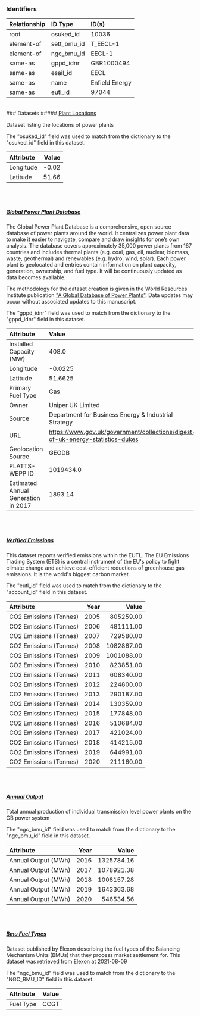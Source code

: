 ### Identifiers

| Relationship   | ID Type     | ID(s)          |
|:---------------|:------------|:---------------|
| root           | osuked_id   | 10036          |
| element-of     | sett_bmu_id | T_EECL-1       |
| element-of     | ngc_bmu_id  | EECL-1         |
| same-as        | gppd_idnr   | GBR1000494     |
| same-as        | esail_id    | EECL           |
| same-as        | name        | Enfield Energy |
| same-as        | eutl_id     | 97044          |

<br>
### Datasets
##### <a href="https://raw.githubusercontent.com/OSUKED/Dictionary-Datasets/main/datasets/plant-locations/datapackage.json">Plant Locations</a>

Dataset listing the locations of power plants

The "osuked_id" field was used to match from the dictionary to the "osuked_id" field in this dataset.

| Attribute   |   Value |
|:------------|--------:|
| Longitude   |   -0.02 |
| Latitude    |   51.66 |

<br><br>
##### <a href="https://raw.githubusercontent.com/OSUKED/Dictionary-Datasets/main/datasets/global-power-plant-database/datapackage.json">Global Power Plant Database</a>

The Global Power Plant Database is a comprehensive, open source database of power plants around the world. It centralizes power plant data to make it easier to navigate, compare and draw insights for one’s own analysis. The database covers approximately 35,000 power plants from 167 countries and includes thermal plants (e.g. coal, gas, oil, nuclear, biomass, waste, geothermal) and renewables (e.g. hydro, wind, solar). Each power plant is geolocated and entries contain information on plant capacity, generation, ownership, and fuel type. It will be continuously updated as data becomes available. 

The methodology for the dataset creation is given in the World Resources Institute publication ["A Global Database of Power Plants"](https://www.wri.org/research/global-database-power-plants). Data updates may occur without associated updates to this manuscript.

The "gppd_idnr" field was used to match from the dictionary to the "gppd_idnr" field in this dataset.

| Attribute                           | Value                                                                          |
|:------------------------------------|:-------------------------------------------------------------------------------|
| Installed Capacity (MW)             | 408.0                                                                          |
| Longitude                           | -0.0225                                                                        |
| Latitude                            | 51.6625                                                                        |
| Primary Fuel Type                   | Gas                                                                            |
| Owner                               | Uniper UK Limited                                                              |
| Source                              | Department for Business Energy & Industrial Strategy                           |
| URL                                 | https://www.gov.uk/government/collections/digest-of-uk-energy-statistics-dukes |
| Geolocation Source                  | GEODB                                                                          |
| PLATTS-WEPP ID                      | 1019434.0                                                                      |
| Estimated Annual Generation in 2017 | 1893.14                                                                        |

<br><br>
##### <a href="https://raw.githubusercontent.com/OSUKED/Dictionary-Datasets/main/datasets/verified-emissions/datapackage.json">Verified Emissions</a>

This dataset reports verified emissions within the EUTL. The EU Emissions Trading System (ETS) is a central instrument of the EU's policy to fight climate change and achieve cost-efficient reductions of greenhouse gas emissions. It is the world's biggest carbon market.

The "eutl_id" field was used to match from the dictionary to the "account_id" field in this dataset.

| Attribute              |   Year |      Value |
|:-----------------------|-------:|-----------:|
| CO2 Emissions (Tonnes) |   2005 |  805259.00 |
| CO2 Emissions (Tonnes) |   2006 |  481111.00 |
| CO2 Emissions (Tonnes) |   2007 |  729580.00 |
| CO2 Emissions (Tonnes) |   2008 | 1082867.00 |
| CO2 Emissions (Tonnes) |   2009 | 1001088.00 |
| CO2 Emissions (Tonnes) |   2010 |  823851.00 |
| CO2 Emissions (Tonnes) |   2011 |  608340.00 |
| CO2 Emissions (Tonnes) |   2012 |  224800.00 |
| CO2 Emissions (Tonnes) |   2013 |  290187.00 |
| CO2 Emissions (Tonnes) |   2014 |  130359.00 |
| CO2 Emissions (Tonnes) |   2015 |  177848.00 |
| CO2 Emissions (Tonnes) |   2016 |  510684.00 |
| CO2 Emissions (Tonnes) |   2017 |  421024.00 |
| CO2 Emissions (Tonnes) |   2018 |  414215.00 |
| CO2 Emissions (Tonnes) |   2019 |  644991.00 |
| CO2 Emissions (Tonnes) |   2020 |  211160.00 |

<br><br>
##### <a href="https://raw.githubusercontent.com/OSUKED/Dictionary-Datasets/main/datasets/annual-output/datapackage.json">Annual Output</a>

Total annual production of individual transmission level power plants on the GB power system

The "ngc_bmu_id" field was used to match from the dictionary to the "ngc_bmu_id" field in this dataset.

| Attribute           |   Year |      Value |
|:--------------------|-------:|-----------:|
| Annual Output (MWh) |   2016 | 1325784.16 |
| Annual Output (MWh) |   2017 | 1078921.38 |
| Annual Output (MWh) |   2018 | 1008157.28 |
| Annual Output (MWh) |   2019 | 1643363.68 |
| Annual Output (MWh) |   2020 |  546534.56 |

<br><br>
##### <a href="https://raw.githubusercontent.com/OSUKED/Dictionary-Datasets/main/datasets/bmu-fuel-types/datapackage.json">Bmu Fuel Types</a>

Dataset published by Elexon describing the fuel types of the Balancing Mechanism Units (BMUs) that they process market settlement for. This dataset was retrieved from Elexon at 2021-08-09

The "ngc_bmu_id" field was used to match from the dictionary to the "NGC_BMU_ID" field in this dataset.

| Attribute   | Value   |
|:------------|:--------|
| Fuel Type   | CCGT    |
